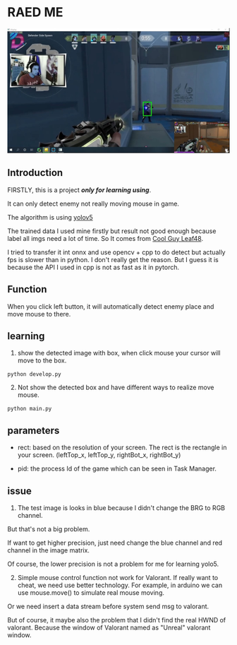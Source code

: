 # RAED ME
![screenshot](screenshot.jpg)
## Introduction

FIRSTLY, this is a project ***only for learning using***.

It can only detect enemy not really moving mouse in game.

The algorithm is using [yolov5](https://github.com/ultralytics/yolov5)

The trained data I used mine firstly but result not good enough because label all imgs need a lot of time. So It comes from [Cool Guy Leaf48](https://github.com/Leaf48/YOLOv5-Models-For-Valorant).

I tried to transfer it int onnx and use opencv + cpp to do detect but actually fps is slower than in python. I don't really get the reason. But I guess it is because the API I used in cpp is not as fast as it in pytorch.

## Function
When you click left button, it will automatically detect enemy place and move mouse to there.

## learning
1. show the detected image with box, when click mouse your cursor will move to the box.
```
python develop.py 
```

2. Not show the detected box and have different ways to realize move mouse.
```
python main.py
```

## parameters
* rect: based on the resolution of your screen. The rect is the rectangle in your screen.
(leftTop_x, leftTop_y, rightBot_x, rightBot_y)

* pid: the process Id of the game which can be seen in Task Manager.

## issue
1. The test image is looks in blue because I didn't change the BRG to RGB channel. 

But that's not a big problem.

If want to get higher precision, just need change the blue channel and red channel in the image matrix.

Of course, the lower precision is not a problem for me for learning yolo5.

2. Simple mouse control function not work for Valorant.
If really want to cheat, we need use better technology. For example, in arduino we can use mouse.move() to simulate real mouse moving.

Or we need insert a data stream before system send msg to valorant.

But of course, it maybe also the problem that I didn't find the real HWND of valorant. Because the window of Valorant named as "Unreal" valorant window.